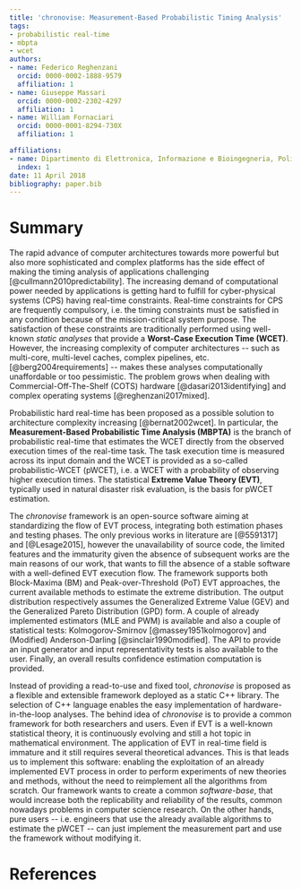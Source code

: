 ```yaml
---
title: 'chronovise: Measurement-Based Probabilistic Timing Analysis'
tags:
- probabilistic real-time
- mbpta
- wcet
authors:
- name: Federico Reghenzani
  orcid: 0000-0002-1888-9579
  affiliation: 1
- name: Giuseppe Massari
  orcid: 0000-0002-2302-4297
  affiliation: 1
- name: William Fornaciari
  orcid: 0000-0001-8294-730X
  affiliation: 1

affiliations:
- name: Dipartimento di Elettronica, Informazione e Bioingegneria, Politecnico di Milano
  index: 1
date: 11 April 2018
bibliography: paper.bib
---
```


# Summary
The rapid advance of computer architectures towards more powerful but also more sophisticated and
complex platforms has the side effect of making the timing analysis of applications challenging 
[@cullmann2010predictability].
The increasing demand of computational power needed by applications is getting hard to fulfill for
cyber-physical systems (CPS) having real-time constraints. Real-time constraints for CPS are
frequently compulsory, i.e. the timing constraints must be satisfied in any condition because of the
mission-critical system purpose. The satisfaction of these
constraints are traditionally performed using well-known *static analyses* that provide a
**Worst-Case Execution Time (WCET)**. However, the increasing
complexity of computer architectures -- such as multi-core, multi-level caches, complex pipelines,
etc. [@berg2004requirements] --  makes these analyses computationally unaffordable or too
pessimistic. The problem grows when dealing with Commercial-Off-The-Shelf (COTS) hardware
[@dasari2013identifying] and complex operating systems [@reghenzani2017mixed].

Probabilistic hard real-time has been proposed as a possible solution to architecture
complexity increasing [@bernat2002wcet]. In particular, the **Measurement-Based Probabilistic
Time Analysis (MBPTA)** is the branch of probabilistic real-time that estimates the WCET
directly from the observed execution times of the real-time task.
The task execution time is measured across its input
domain and the WCET is provided as a so-called probabilistic-WCET (pWCET), i.e. a WCET with a
probability of observing higher execution times.
The statistical **Extreme Value Theory (EVT)**, typically used in natural disaster risk evaluation,
is the basis for pWCET estimation.

The *chronovise* framework is an open-source software aiming at standardizing the flow of EVT
process, integrating both estimation phases and testing phases. The only previous works in literature
are [@5591317] and [@Lesage2015], however the unavailability of source code, the limited features
and the immaturity given the absence of subsequent works are the main reasons of our work, that wants
to fill the absence of a stable software with a well-defined EVT execution flow. The framework
supports both Block-Maxima (BM) and Peak-over-Threshold (PoT) EVT approaches, the current available
methods to estimate the extreme distribution. The output distribution respectively
assumes the Generalized Extreme Value (GEV) and the Generalized Pareto Distribution (GPD) form. A
couple of already implemented estimators (MLE and PWM) is available and also a couple of statistical
tests: Kolmogorov-Smirnov [@massey1951kolmogorov] and (Modified) Anderson-Darling
[@sinclair1990modified]. The API to provide an input generator and input representativity tests is
also available to the user. Finally, an overall results confidence estimation computation is
provided.

Instead of providing a read-to-use and fixed tool, *chronovise* is proposed as a flexible and
extensible framework deployed as a static C++ library. The selection of C++ language enables the
easy implementation of hardware-in-the-loop analyses.
The behind idea of *chronovise* is to provide a common framework for both researchers and users.
Even if EVT is a well-known statistical theory, it is continuously evolving and still a hot topic
in mathematical environment. The application of EVT in real-time field is immature and it
still requires several theoretical advances. This is that leads us to implement this software:
enabling the exploitation of an already implemented EVT process in order to perform experiments of
new theories and methods, without the need to reimplement all the algorithms from scratch. Our
framework wants to create a common *software-base*, that would increase both the replicability and
reliability of the results, common nowadays problems in computer science research.
On the other hands, pure users -- i.e. engineers that use the already 
available algorithms to estimate the pWCET -- can just implement the measurement part and use the
framework without modifying it.

# References
